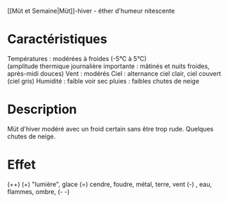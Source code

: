 [[Müt et Semaine|Müt]]-hiver - éther d'humeur nitescente 

# Caractéristiques

Températures : modérées à froides (-5°C à 5°C)  
(amplitude thermique journalière importante : mâtinés et nuits froides, après-midi douces)
Vent : modérés 
Ciel : alternance ciel clair, ciel couvert (ciel gris)
Humidité : faible voir sec 
pluies : faibles chutes de neige 

# Description

Müt d'hiver modéré avec un froid certain sans être trop rude. Quelques chutes de neige. 

# Effet 


(++) 
 (+)   "lumière", glace
 (=)  cendre, foudre, métal, terre, vent
 (-) , eau, flammes, ombre, 
(- -)  

